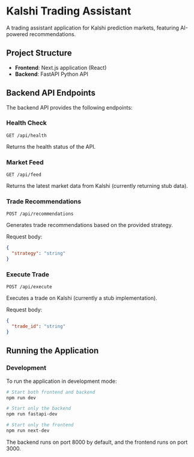 # Kalshi Trading Assistant

A trading assistant application for Kalshi prediction markets, featuring AI-powered recommendations.

## Project Structure

- **Frontend**: Next.js application (React)
- **Backend**: FastAPI Python API

## Backend API Endpoints

The backend API provides the following endpoints:

### Health Check

```
GET /api/health
```

Returns the health status of the API.

### Market Feed

```
GET /api/feed
```

Returns the latest market data from Kalshi (currently returning stub data).

### Trade Recommendations

```
POST /api/recommendations
```

Generates trade recommendations based on the provided strategy.

Request body:
```json
{
  "strategy": "string"
}
```

### Execute Trade

```
POST /api/execute
```

Executes a trade on Kalshi (currently a stub implementation).

Request body:
```json
{
  "trade_id": "string"
}
```

## Running the Application

### Development

To run the application in development mode:

```bash
# Start both frontend and backend
npm run dev

# Start only the backend
npm run fastapi-dev

# Start only the frontend
npm run next-dev
```

The backend runs on port 8000 by default, and the frontend runs on port 3000. 
